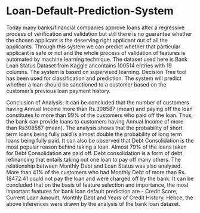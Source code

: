 # Loan-Default-Prediction-System

Today many banks/financial companies approve loans after a regressive process of verification and validation but still there is no guarantee whether the chosen applicant is the deserving right applicant out of all the applicants.
Through this system we can predict whether that particular applicant is safe or not and the whole process of validation of features is automated by machine learning technique.
The dataset used here is Bank Loan Status Dataset from Kaggle ancontains 100514 entries with 19 columns.
The system is based on supervised learning. Decision Tree tool has been used for classification and prediction.
The system will predict whether a loan should be sanctioned to a customer based on the customer’s previous loan payment history.


Conclusion of Analysis:
It can be concluded that the number of customers having Annual Income more than Rs.308587 (mean) and paying off the loan constitutes to more than 99% of the customers who paid off the loan. Thus, the bank can provide loans to customers having Annual Income of more than Rs308587 (mean). 
The analysis shows that the probability of short term loans being fully paid is almost double the probability of long term loans being fully paid. 
It can also be observed that Debt Consolidation is the most popular reason behind taking a loan. Almost 79% of the loans taken for Debt Consolidation are paid off.  Debt consolidation is a form of debt refinancing that entails taking out one loan to pay off many others. 
The relationship between Monthly Debt and Loan Status was also analysed. More than 41% of the customers who had Monthly Debt of more than Rs. 18472.41 could not pay the loan and were charged off by the bank.
It can be concluded that on the basis of feature selection and importance, the most important features for bank loan default prediction are - Credit Score, Current Loan Amount, Monthly Debt and Years of Credit History. Hence, the above inferences were drawn by the analysis of the bank loan dataset.
